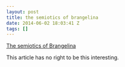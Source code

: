 ```yaml
---
layout: post
title: the semiotics of brangelina
date: 2014-06-02 18:03:41 Z
tags: []
---
```

[The semiotics of Brangelina](http://bonus.kottke.org/post/87601635708/the-semiotics-of-brangelina)

This article has no right to be this interesting.
